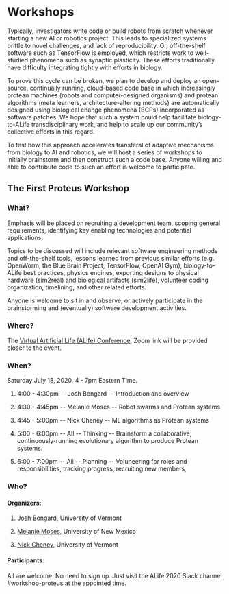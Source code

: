 # Workshops

Typically, investigators write code or build robots from scratch
whenever starting a new AI or robotics project.
This leads to specialized systems
brittle to novel challenges, and lack of reproducibility.
Or, off-the-shelf software such as TensorFlow is employed, which restricts
work to well-studied phenomena such as synaptic plasticity.
These efforts traditionally have difficulty integrating tightly with efforts in biology. 

To prove this cycle can be broken, we plan to develop and deploy an open-source, continually running, cloud-based code base in which increasingly protean machines (robots and computer-designed organisms) and protean algorithms (meta learners, architecture-altering methods) are automatically designed using biological change phenomena (BCPs) incorporated as software patches. We hope that such a system could help facilitate biology-to-ALife transdisciplinary work, and help to scale up our community’s collective efforts in this regard. 

To test how this approach accelerates transferal of
adaptive mechanisms from biology to AI and robotics, we will host a series of workshops to initially brainstorm and then construct such a code base. Anyone willing and able to contribute code to such an effort is welcome to participate.

## **The First Proteus Workshop**

### **What?**

Emphasis will be placed on recruiting a development team, scoping general requirements, identifying key enabling technologies and potential applications.

Topics to be discussed will include relevant software engineering methods and off-the-shelf tools, lessons learned from previous similar efforts (e.g. OpenWorm, the Blue Brain Project, TensorFlow, OpenAI Gym), biology-to-ALife best practices, physics engines, exporting designs to physical hardware (sim2real) and biological artifacts (sim2life), volunteer coding organization, timelining, and other related efforts.

Anyone is welcome to sit in and observe, or actively participate in the brainstorming and (eventually) software development activities.

### **Where?** 
The [Virtual Artificial Life (ALife) Conference](http://2020.alife.org). Zoom link will be provided closer to the event.

### **When?**

Saturday July 18, 2020, 4 - 7pm Eastern Time.

1. 4:00 - 4:30pm -- Josh Bongard  -- Introduction and overview

1. 4:30 - 4:45pm -- Melanie Moses -- Robot swarms and Protean systems

1. 4:45 - 5:00pm -- Nick Cheney -- ML algorithms as Protean systems

1. 5:00 - 6:00pm -- All -- Thinking --  Brainstorm a collaborative, continuously-running evolutionary algorithm to produce Protean systems.

1. 6:00 - 7:00pm -- All -- Planning -- Voluneering for roles and responsibilities, tracking progress, recruiting new members, 

### **Who**?

#### Organizers: 

1. [Josh Bongard](https://www.meclab.org/), University of Vermont

1. [Melanie Moses](https://moseslab.cs.unm.edu/), University of New Mexico
            
1. [Nick Cheney](https://www.ncheney.com/), University of Vermont

#### Participants: 

All are welcome. No need to sign up. Just visit the ALife 2020 Slack channel #workshop-proteus at the appointed time.

</details>
